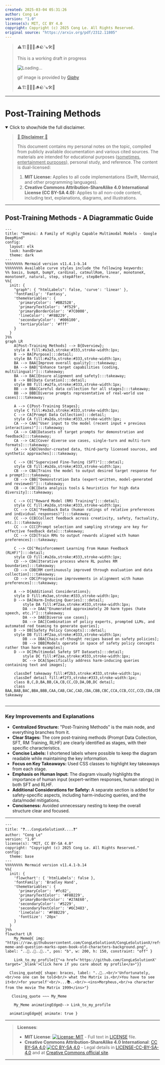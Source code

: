 ```yaml
---
created: 2025-03-04 05:31:26
author: Cong Le
version: "1.0"
license(s): MIT, CC BY 4.0
copyright: Copyright (c) 2025 Cong Le. All Rights Reserved.
original source: "https://arxiv.org/pdf/2312.11805"
---
```



> ⚠️🏗️🚧🦺🧱🪵🪨🪚🛠️👷
> 
> This is a working draft in progress
> 
> ![Loading...](https://media1.giphy.com/media/v1.Y2lkPTc5MGI3NjExZXgzaXduc25lYWMybGIzbmNvanYzbHZ2N2hpOHJmMTdqdGI1ZGRteCZlcD12MV9pbnRlcm5hbF9naWZfYnlfaWQmY3Q9Zw/xT0BKumCMrUb0dCypa/giphy.gif)
>
> gif image is provided by [Giphy](https://giphy.com)
> 
> ⚠️🏗️🚧🦺🧱🪵🪨🪚🛠️👷


----


# Post-Training Methods
<details open>
<summary>Click to show/hide the full disclaimer.</summary>
   
> <ins>📢 **Disclaimer** 🚨</ins>
>
> This document contains my personal notes on the topic,
> compiled from publicly available documentation and various cited sources.
> The materials are intended for educational purposes (<ins>sometimes, entertainment purposes</ins>), personal study, and reference.
> The content is dual-licensed:
> 1. **MIT License:** Applies to all code implementations (Swift, Mermaid, and other programming languages).
> 2. **Creative Commons Attribution-ShareAlike 4.0 International License (CC BY-SA 4.0):** Applies to all non-code content, including text, explanations, diagrams, and illustrations.

</details>

---


## Post-Training Methods - A Diagrammatic Guide 




```mermaid
---
title: "Gemini: A Family of Highly Capable Multimodal Models - Google DeepMind"
config:
  layout: elk
  look: handDrawn
  theme: dark
---
%%%%%%%% Mermaid version v11.4.1-b.14
%%%%%%%% Available curve styles include the following keywords:
%% basis, bumpX, bumpY, cardinal, catmullRom, linear, monotoneX, monotoneY, natural, step, stepAfter, stepBefore.
%%{
  init: {
    "graph": { "htmlLabels": false, 'curve': 'linear' },
    'fontFamily': 'Fantasy',
    'themeVariables': {
      'primaryColor': '#BB2528',
      'primaryTextColor': '#f529',
      'primaryBorderColor': '#7C0000',
      'lineColor': '#F8B229',
      'secondaryColor': '#006100',
      'tertiaryColor': '#fff'
    }
  }
}%%
graph LR
    A[Post-Training Methods] --> B{Overview};
    style A fill:#a3a3,stroke:#333,stroke-width:1px;
    B --> BA[Purpose]:::detail;
    style BA fill:#a2fa,stroke:#333,stroke-width:1px;
    BA --> BAA[Improve overall quality]:::takeaway;
    BA --> BAB["Enhance target capabilities (coding, multilingual)"]:::takeaway;
    BA --> BAC[Ensure alignment and safety]:::takeaway;
    B --> BB[Data Curation]:::detail;
    style BB fill:#a2fa,stroke:#333,stroke-width:1px;
    BB --> BBA[Careful data collection for all stages]:::takeaway;
    BB --> BBB[Diverse prompts representative of real-world use cases]:::takeaway;
    
    A --> C{Post-Training Stages};
    style C fill:#a3a3,stroke:#333,stroke-width:1px;
    C --> CA[Prompt Data Collection]:::detail;
    style CA fill:#a2da,stroke:#333,stroke-width:1px;
    CA --> CAA["User input to the model (recent input + previous interactions)"]:::takeaway;
    CA --> CAB[Datasets of target prompts for demonstration and feedback]:::takeaway;
    CA --> CAC[Cover diverse use cases, single-turn and multi-turn formats]:::takeaway;
    CA --> CAD[Vendor-created data, third-party licensed sources, and synthetic approaches]:::takeaway;
    
    C --> CB["Supervised Fine-Tuning (SFT)"]:::detail;
    style CB fill:#a2da,stroke:#333,stroke-width:1px;
    CB --> CBA[Trains the model to output desired target response for a prompt]:::takeaway;
    CB --> CBB["Demonstration Data (expert-written, model-generated and reviewed)"]:::takeaway;
    CB --> CBC[Data analysis tools & heuristics for high data diversity]:::takeaway;

    C --> CC["Reward Model (RM) Training"]:::detail;
    style CC fill:#a2da,stroke:#333,stroke-width:1px;
    CC --> CCA["Feedback Data (human ratings of relative preferences and individual responses)"]:::takeaway;
    CC --> CCB[Collect feedback across creativity, safety, factuality, etc.]:::takeaway;
    CC --> CCC[Prompt selection and sampling strategy are key for effective feedback data]:::takeaway;
    CC --> CCD[Train RMs to output rewards aligned with human preferences]:::takeaway;

    C --> CD["Reinforcement Learning from Human Feedback (RLHF)"]:::detail;
    style CD fill:#a2da,stroke:#333,stroke-width:1px;
    CD --> CDA[Iterative process where RL pushes RM boundaries]:::takeaway;
    CD --> CDB[RM continuously improved through evaluation and data collection]:::takeaway;
    CD --> CDC[Progressive improvements in alignment with human preferences]:::takeaway;

    A --> D{Additional Considerations};
    style D fill:#a3ae,stroke:#333,stroke-width:1px;
    D --> DA[Harm-Inducing Queries]:::detail;
        style DA fill:#f2aa,stroke:#333,stroke-width:1px;
        DA --> DAA["Enumerated approximately 20 harm types (hate speech, etc.)"]:::takeaway;
        DA --> DAB[Diverse use cases];
        DA --> DAC[Combination of policy experts, prompted LLMs, and automated red teaming to generate queries];
    D --> DB[Safety Policy Concepts]:::detail;
    style DB fill:#f2aa,stroke:#333,stroke-width:1px;
        DB --> DBA[Chain-of-thought recipes based on safety policies];
        DB --> DBB[Models operate in space of safety policy concepts rather than harm examples];
    D --> DC[Multimodal Safety SFT Datasets]:::detail;
        style DC fill:#f2aa,stroke:#333,stroke-width:1px;
        DC --> DCA[Specifically address harm-inducing queries containing text and images];

    classDef takeaway fill:#f2b3,stroke:#333,stroke-width:1px;
    classDef detail fill:#f2f3,stroke:#333,stroke-width:1px;
    class B,C,D,BA,BB,CA,CB,CC,CD,DA,DB,DC detail;
    class BAA,BAB,BAC,BBA,BBB,CAA,CAB,CAC,CAD,CBA,CBB,CBC,CCA,CCB,CCC,CCD,CDA,CDB,CDC,DAA,DAB,DAC,DBA,DBB,DCA takeaway
    
```

---


### Key Improvements and Explanations

*   **Centralized Structure:** "Post-Training Methods" is the main node, and everything branches from it.
*   **Clear Stages:** The core post-training methods (Prompt Data Collection, SFT, RM Training, RLHF) are clearly identified as stages, with their specific characteristics.
*   **Concise Labels:** I shortened labels where possible to keep the diagram readable while maintaining the key information.
*   **Focus on Key Takeaways:**  Used CSS classes to highlight key takeaways from each stage.
*   **Emphasis on Human Input:** The diagram visually highlights the importance of human input (expert-written responses, human ratings) in both SFT and RLHF.
*   **Additional Considerations for Safety:**  A separate section is added for safety-specific aspects, including harm-inducing queries, and the data/model mitigations.
*   **Conciseness:** Avoided unnecessary nesting to keep the overall structure clear and focused.



---


```mermaid
---
title: "❓...CongLeSolutionX....❓"
author: "Cong Le"
version: "1.0"
license(s): "MIT, CC BY-SA 4.0"
copyright: "Copyright (c) 2025 Cong Le. All Rights Reserved."
config:
  theme: base
---
%%%%%%%% Mermaid version v11.4.1-b.14
%%{
  init: {
    'flowchart': { 'htmlLabels': false },
    'fontFamily': 'Bradley Hand',
    'themeVariables': {
      'primaryColor': '#fc82',
      'primaryTextColor': '#F8B229',
      'primaryBorderColor': '#27AE60',
      'secondaryColor': '#5229',
      'secondaryTextColor': '#6C3483',
      'lineColor': '#F8B229',
      'fontSize': '20px'
    }
  }
}%%
flowchart LR
    My_Meme@{ img: "https://raw.githubusercontent.com/CongLeSolutionX/CongLeSolutionX/refs/heads/main/assets/images/My-meme-and-question-marks-open-book-old-characters-background.png", label: "..🙉..👀..📖..", pos: "b", w: 200, h: 150, constraint: "off" }
   
    Link_to_my_profile{{"<a href='https://github.com/CongLeSolutionX' target='_blank'>Click here if you care about my profile</a>"}}

  Closing_quote@{ shape: braces, label: "..👀..<br/>'Unfortunately,<br/>no one can be told<br/> what the Matrix is.<br/>You have to see it<br/>for yourself'<br/>...📚..<br/>-<ins>Morpheus,<br/>a character from the movie The Matrix 1999</ins>"}

   Closing_quote ~~~ My_Meme

    My_Meme animatingEdge@--> Link_to_my_profile
  
  animatingEdge@{ animate: true }

```

---
><b>Licenses</b>:
>
>- <b>MIT License</b>:  [![License: MIT](https://img.shields.io/badge/License-MIT-yellow.svg)](LICENSE) - Full text in [LICENSE](LICENSE) file.
>- <b>Creative Commons Attribution-ShareAlike 4.0 International</b>: [CC BY-SA 4.0](https://creativecommons.org/licenses/by-sa/4.0/) [![CC BY-SA 4.0](https://licensebuttons.net/l/by-sa/4.0/88x31.png)](https://creativecommons.org/licenses/by-sa/4.0/) - Legal details in [LICENSE-CC-BY-SA-4.0](THE_PAST/LICENSE-CC-BY-SA-4.0) and at [Creative Commons official site](https://creativecommons.org/licenses/by-sa/4.0/).
>
---
